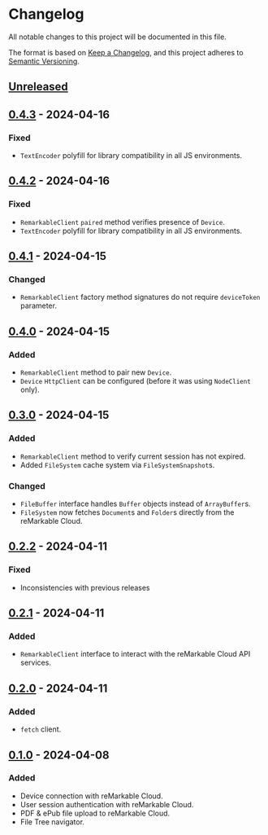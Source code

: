 # Changelog

All notable changes to this project will be documented in this file.

The format is based on [Keep a Changelog](https://keepachangelog.com/en/1.1.0/),
and this project adheres to [Semantic Versioning](https://semver.org/spec/v2.0.0.html).

## [Unreleased]

## [0.4.3] - 2024-04-16

### Fixed

- `TextEncoder` polyfill for library compatibility in all JS environments.

## [0.4.2] - 2024-04-16

### Fixed

- `RemarkableClient` `paired` method verifies presence of `Device`.
- `TextEncoder` polyfill for library compatibility in all JS environments.

## [0.4.1] - 2024-04-15

### Changed

- `RemarkableClient` factory method signatures do not require `deviceToken` parameter.

## [0.4.0] - 2024-04-15

### Added

- `RemarkableClient` method to pair new `Device`.
- `Device` `HttpClient` can be configured (before it was using `NodeClient` only).

## [0.3.0] - 2024-04-15

### Added

- `RemarkableClient` method to verify current session has not expired.
- Added `FileSystem` cache system via `FileSystemSnapshot`s.

### Changed

- `FileBuffer` interface handles `Buffer` objects instead of `ArrayBuffer`s.
- `FileSystem` now fetches `Document`s and `Folder`s directly from the reMarkable Cloud.

## [0.2.2] - 2024-04-11

### Fixed

- Inconsistencies with previous releases

## [0.2.1] - 2024-04-11

### Added

- `RemarkableClient` interface to interact with the reMarkable Cloud API services.

## [0.2.0] - 2024-04-11

### Added

- `fetch` client.

## [0.1.0] - 2024-04-08

### Added
- Device connection with reMarkable Cloud.
- User session authentication with reMarkable Cloud.
- PDF & ePub file upload to reMarkable Cloud.
- File Tree navigator.

[unreleased]: https://github.com/Alberto-Writes-Typescript/a-remarkable-js-sdk/compare/v0.4.3...HEAD
[0.4.3]: https://github.com/Alberto-Writes-Typescript/a-remarkable-js-sdk/compare/v0.4.2...v0.4.3
[0.4.2]: https://github.com/Alberto-Writes-Typescript/a-remarkable-js-sdk/compare/v0.4.1...v0.4.2
[0.4.1]: https://github.com/Alberto-Writes-Typescript/a-remarkable-js-sdk/compare/v0.4.0...v0.4.1
[0.4.0]: https://github.com/Alberto-Writes-Typescript/a-remarkable-js-sdk/compare/v0.3.0...v0.4.0
[0.3.0]: https://github.com/Alberto-Writes-Typescript/a-remarkable-js-sdk/compare/v0.2.2...v0.3.0
[0.2.2]: https://github.com/Alberto-Writes-Typescript/a-remarkable-js-sdk/compare/v0.2.1...v0.2.2
[0.2.1]: https://github.com/Alberto-Writes-Typescript/a-remarkable-js-sdk/compare/v0.2.0...v0.2.1
[0.2.0]: https://github.com/Alberto-Writes-Typescript/a-remarkable-js-sdk/compare/v0.1.0...v0.2.0
[0.1.0]: https://github.com/Alberto-Writes-Typescript/a-remarkable-js-sdk/releases/tag/v0.1.0